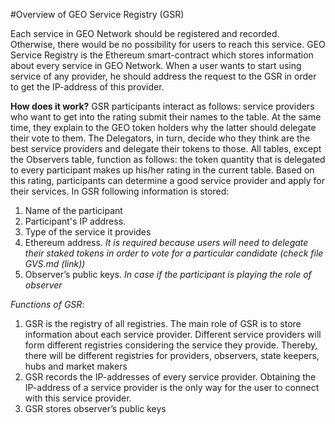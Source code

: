 #Overview of GEO Service Registry (GSR)

Each service in GEO Network should be registered and recorded. Otherwise, there would be no possibility for users to reach this service. GEO Service Registry is the Ethereum smart-contract which stores information about every service in GEO Network. When a user wants to start using service of any provider, he should address the request to the GSR in order to get the IP-address of this provider.


**How does it work?**
GSR participants interact as follows: service providers who want to get into the rating submit their names to the table. At the same time, they explain to the GEO token holders why the latter should delegate their vote to them. The Delegators, in turn, decide who they think are the best service providers and delegate their tokens to those.					All tables, except the Observers table, function as follows: the token quantity that is delegated to every participant makes up his/her rating in the current table. Based on this rating, participants can determine a good service provider and apply for their services.
In GSR following information is stored:
1) Name of the participant
2) Participant's IP address. 
3) Type of the service it provides
4) Ethereum address. 
  _It is required because users will need to delegate their staked tokens in order to vote for a particular candidate (check file GVS.md (link))_
5) Observer’s public keys. 
  _In case if the participant is playing the role of observer_

*Functions of GSR*:
1) GSR is the registry of all registries. The main role of GSR is to store information about each service provider. Different service providers will form different registries considering the service they provide. Thereby, there will be different registries for providers, observers, state keepers, hubs and market makers
2) GSR records the IP-addresses of every service provider. Obtaining the IP-address of a service provider is the only way for the user to connect with this service provider.
3) GSR stores observer’s public keys 

